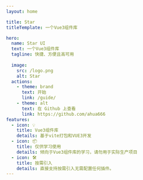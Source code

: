 ```yaml
---
layout: home

title: Star
titleTemplate: 一个Vue3组件库

hero:
  name: Star UI
  text: 一个Vue3组件库
  tagline: 快捷、方便且高可用
    
  image:
    src: /logo.png
    alt: Star
  actions:
    - theme: brand
      text: 开始
      link: /guide/
    - theme: alt
      text: 在 Github 上查看
      link: https://github.com/ahua666
features:
  - icon: 💡
    title: Vue3组件库
    details: 基于vite打包和VUE3开发
  - icon: 📦
    title: 仅供学习使用
    details: 倾向于Vue3组件库的学习，请勿用于实际生产项目
  - icon: 🛠️
    title: 按需引入
    details: 直接支持按需引入无需配置任何插件。
---
```


<script setup>
import { onMounted } from 'vue';
import { fetchReleaseTag } from '.vitepress/utils/fetchReleaseTag';
onMounted(() => {
  fetchReleaseTag()
})
</script>